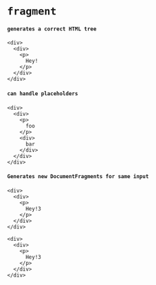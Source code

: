 # `fragment`

#### `generates a correct HTML tree`

```
<div>
  <div>
    <p>
      Hey!
    </p>
  </div>
</div>
```

#### `can handle placeholders`

```
<div>
  <div>
    <p>
      foo
    </p>
    <div>
      bar
    </div>
  </div>
</div>
```

#### `Generates new DocumentFragments for same input`

```
<div>
  <div>
    <p>
      Hey!3
    </p>
  </div>
</div>
```

```
<div>
  <div>
    <p>
      Hey!3
    </p>
  </div>
</div>
```

